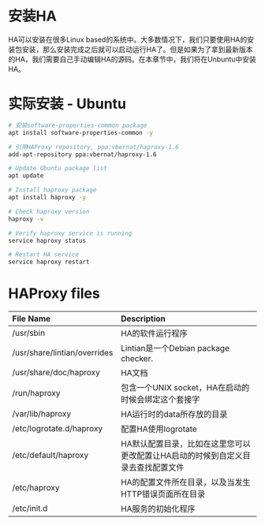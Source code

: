 # 安装HA
HA可以安装在很多Linux based的系统中。大多数情况下，我们只要使用HA的安装包安装，那么安装完成之后就可以启动运行HA了。但是如果为了拿到最新版本的HA，我们需要自己手动编辑HA的源码。在本章节中，我们将在Unbuntu中安装HA。

# 实际安装 - Ubuntu
```sh
# 安装software-properties-common package
apt install software-properties-common -y

# 引用HAProxy repository, ppa:vbernat/haproxy-1.6
add-apt-repository ppa:vbernat/haproxy-1.6

# Update Ubuntu package list
apt update

# Install haproxy package
apt install haproxy -y

# Check haproxy version
haproxy -v

# Verify haproxy service is running
service haproxy status

# Restart HA service
service haproxy restart


```

# HAProxy files
| File Name | Description |
|:---|:---|
| /usr/sbin | HA的软件运行程序 |
| /usr/share/lintian/overrides | Lintian是一个Debian package checker. |
| /usr/share/doc/haproxy | HA文档 |
| /run/haproxy | 包含一个UNIX socket，HA在启动的时候会绑定这个套接字 |
| /var/lib/haproxy | HA运行时的data所存放的目录 |
| /etc/logrotate.d/haproxy | 配置HA使用logrotate |
| /etc/default/haproxy | HA默认配置目录，比如在这里您可以更改配置让HA启动的时候到自定义目录去查找配置文件 |
| /etc/haproxy | HA的配置文件所在目录，以及当发生HTTP错误页面所在目录 |
| /etc/init.d | HA服务的初始化程序 |
